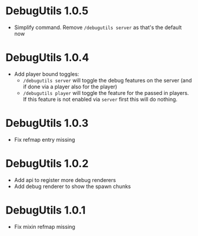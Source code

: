 DebugUtils 1.0.5
================
- Simplify command. Remove `/debugutils server` as that's the default now

DebugUtils 1.0.4
================
- Add player bound toggles:
    - `/debugutils server` will toggle the debug features on the server (and if done via a player also for the player)
    - `/debugutils player` will toggle the feature for the passed in players. If this feature is not enabled 
       via `server` first this will do nothing.
  
DebugUtils 1.0.3
================
- Fix refmap entry missing

DebugUtils 1.0.2
================
- Add api to register more debug renderers 
- Add debug renderer to show the spawn chunks

DebugUtils 1.0.1
================
- Fix mixin refmap missing